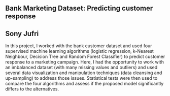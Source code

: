 ## Bank Marketing Dataset: Predicting customer response  

## Sony Jufri

In this project, I worked with the bank customer dataset and used four supervised machine learning algorithms (logistic regression, k-Nearest Neighbour, Decision Tree and Random Forest Classifier) to predict customer response to a marketing campaign. Here, I had the opportunity to work with an imbalanced dataset (with many missing values and outliers) and used several data visualization and manipulation techniques (data cleansing and up-sampling) to address those issues. Statistical tests were then used to compare the four algorithms and assess if the proposed model significantly differs to the alternatives.